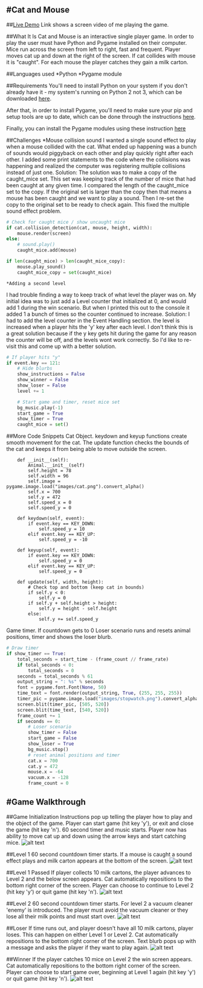 #Cat and Mouse
---
##[Live Demo](http://juliemdyer.com/video.html)
Link shows a screen video of me playing the game.

##What It Is
Cat and Mouse is an interactive single player game. In order to play the user must have Python and Pygame installed on their computer.
Mice run across the screen from left to right, fast and frequent. Player moves cat up and down at the right of the screen. If cat collides with mouse it is "caught". For each mouse the player catches they gain a milk carton.

##Languages used
    *Python
    *Pygame module

##Requirements
You'll need to install Python on your system if you don't already have it - my system's running on Python 2 not 3, which can be downloaded [here](https://www.python.org/downloads/).

After that, in order to install Pygame, you'll need to make sure your pip and setup tools are up to date, which can be done through the instructions [here](https://packaging.python.org/installing/).

Finally, you can install the Pygame modules using these instruction [here](http://www.pygame.org/wiki/CompileUbuntu)

##Challenges
    *Mouse collision sound
I wanted a single sound effect to play when a mouse collided with the cat. What ended up happening was a bunch of sounds would piggyback on each other and play quickly right after each other. I added some print statements to the code where the collisions was happening and realized the computer was registering multiple collisions instead of just one.
Solution: The solution was to make a copy of the caught_mice set. This set was keeping track of the number of mice that had been caught at any given time. I compared the length of the caught_mice set to the copy. If the original set is larger than the copy then that means a mouse has been caught and we want to play a sound. Then I re-set the copy to the original set to be ready to check again. This fixed the multiple sound effect problem.

```python
# Check for caught mice / show uncaught mice
if cat.collision_detection(cat, mouse, height, width):
    mouse.render(screen)
else:
    # sound.play()
    caught_mice.add(mouse)

if len(caught_mice) > len(caught_mice_copy):
    mouse.play_sound()
    caught_mice_copy = set(caught_mice)
```

    *Adding a second level
I had trouble finding a way to keep track of what level the player was on. My initial idea was to just add a Level counter that initialized at 0, and would add 1 during the win scenario. But when I printed this out to the console it added 1 a bunch of times so the counter continued to increase.
Solution: I had to add the level counter in the Event Handling section. the level is increased when a player hits the 'y' key after each level. I don't think this is a great solution because if the y key gets hit during the game for any reason the counter will be off, and the levels wont work correctly. So I'd like to re-visit this and come up with a better solution.

```python
# If player hits "y"
if event.key == 121:
    # Hide blurbs
    show_instructions = False
    show_winner = False
    show_loser = False
    level += 1

    # Start game and timer, reset mice set
    bg_music.play(-1)
    start_game = True
    show_timer = True
    caught_mice = set()
```

##More Code Snippets
Cat Object. keydown and keyup functions create smooth movement for the cat. The update function checks the bounds of the cat and keeps it from being able to move outside the screen.
```pythonclass Cat(Animal):
    def __init__(self):
        Animal.__init__(self)
        self.height = 78
        self.width = 96
        self.image = pygame.image.load("images/cat.png").convert_alpha()
        self.x = 700
        self.y = 472
        self.speed_x = 0
        self.speed_y = 0

    def keydown(self, event):
        if event.key == KEY_DOWN:
            self.speed_y = 10
        elif event.key == KEY_UP:
            self.speed_y = -10

    def keyup(self, event):
        if event.key == KEY_DOWN:
            self.speed_y = 0
        elif event.key == KEY_UP:
            self.speed_y = 0

    def update(self, width, height):
        # Check top and bottom (keep cat in bounds)
        if self.y < 0:
            self.y = 0
        if self.y + self.height > height:
            self.y = height - self.height
        else:
            self.y += self.speed_y
```

Game timer. If countdown gets to 0 Loser scenario runs and resets animal positions, timer and shows the loser blurb. 
```python
# Draw timer
if show_timer == True:
    total_seconds = start_time - (frame_count // frame_rate)
    if total_seconds < 0:
        total_seconds = 0
    seconds = total_seconds % 61
    output_string = ": %s" % seconds
    font = pygame.font.Font(None, 50)
    time_text = font.render(output_string, True, (255, 255, 255))
    timer_pic = pygame.image.load("images/stopwatch.png").convert_alpha()
    screen.blit(timer_pic, [505, 520])
    screen.blit(time_text, [540, 520])
    frame_count += 1
    if seconds == 0:
        # Loser scenario
        show_timer = False
        start_game = False
        show_loser = True
        bg_music.stop()
        # reset animal positions and timer
        cat.x = 700
        cat.y = 472
        mouse.x = -64
        vacuum.x = -128
        frame_count = 0
```

#Game Walkthrough
---

##Game Initialization
Instructions pop up telling the player how to play and the object of the game. Player can start game (hit key 'y'), or exit and close the game (hit key 'n').
60 second timer and music starts.
Player now has ability to move cat up and down using the arrow keys and start catching mice.
![alt text](https://github.com/juliemdyer/Cat-and-Mouse/blob/master/screenshots/start_screen.png)

##Level 1
60 second countdown timer starts. If a mouse is caught a sound effect plays and milk carton appears at the bottom of the screen.
![alt text](https://github.com/juliemdyer/Cat-and-Mouse/blob/master/screenshots/Level_1.png)

##Level 1 Passed
If player collects 10 milk cartons, the player advances to Level 2 and the below screen appears. Cat automatically repositions to the bottom right corner of the screen. Player can choose to continue to Level 2 (hit key 'y') or quit game (hit key 'n').
![alt text](https://github.com/juliemdyer/Cat-and-Mouse/blob/master/screenshots/level2_screen.png)

##Level 2
60 second countdown timer starts. For level 2 a vacuum cleaner 'enemy' is introduced. The player must avoid the vacuum cleaner or they lose all their milk points and must start over.
![alt text](https://github.com/juliemdyer/Cat-and-Mouse/blob/master/screenshots/Level_2.png)

##Loser
If time runs out, and player doesn't have all 10 milk cartons, player loses. This can happen on either Level 1 or Level 2. Cat automatically repositions to the bottom right corner of the screen.
Text blurb pops up with a message and asks the player if they want to play again.
![alt text](https://github.com/juliemdyer/Cat-and-Mouse/blob/master/screenshots/loser_screen.png)

##Winner
If the player catches 10 mice on Level 2 the win screen appears. Cat automatically repositions to the bottom right corner of the screen. Player can choose to start game over, beginning at Level 1 again (hit key 'y') or quit game (hit key 'n').
![alt text](https://github.com/juliemdyer/Cat-and-Mouse/blob/master/screenshots/winner_screen.png)
